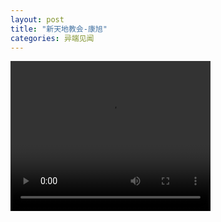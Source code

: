 ```yaml
---
layout: post
title: "新天地教会-康旭"
categories: 异端见闻
---
```


<video controls="controls" preload="meta" width="320" height="240">
<source src="/assets/kx.mp4" type="video/mp4">
</video>


